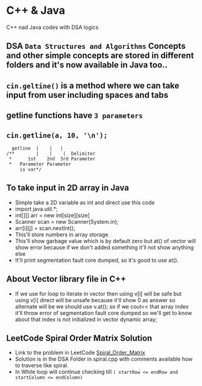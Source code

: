 # C++ & Java

C++ nad Java codes with DSA logics

<!--Please ignore the `a.out` file as I do code in linux and G++ compiler produces `a.out` file everytime when my code gets compiled successfully.
-->

## DSA `Data Structures and Algorithms` Concepts and other simple concepts are stored in different folders and it's now available in Java too..

## `cin.geltine()` is a method where we can take input from user including spaces and tabs

## getline functions have `3 parameters`

## `cin.getline(a, 10, '\n');`

      getline  |    |   |
    /**        |    |    |  Delimiter
     *      1st    2nd  3rd Parameter
     *   Parameter Parameter
         is var*/

## To take input in 2D array in Java

- Simple take a 2D variable as int and direct use this code
- import java.util.\*;
- int[][] arr = new int[size][size]
- Scanner scan = new Scanner(System.in);
- arr[i][j] = scan.nextInt();
- This'll store numbers in array storage.
- This'll show garbage value which is by default zero but at() of vector will show error because if we don't added something it'll not show anything else
- It'll print segmentation fault core dumped, so it's good to use at().

## About Vector library file in C++

- If we use for loop to iterate in vector then using v[i] will be safe but using v[i] direct will be unsafe because it'll show 0 as answer so alternate will be we should use v.at(); so if we cout<< that array index it'll throw error of segmentation fault core dumped so we'll get to know about that index is not initialized in vector dynamic array;

## LeetCode Spiral Order Matrix Solution

- Link to the problem in LeetCode [Spiral_Order_Matrix](https://leetcode.com/problems/spiral-matrix/)
- Solution is in the DSA Folder in spiral.cpp with comments available how to traverse like spiral.
- In While loop will continue checking till `( startRow <= endRow and startColumn <= endColumn)`
